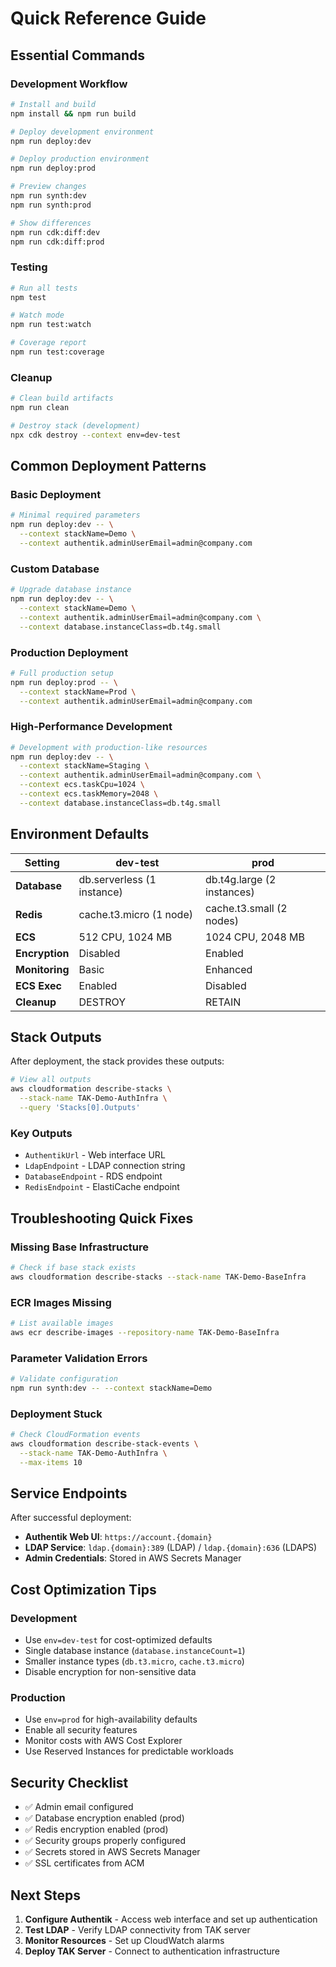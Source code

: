 # Quick Reference Guide

## Essential Commands

### **Development Workflow**
```bash
# Install and build
npm install && npm run build

# Deploy development environment
npm run deploy:dev

# Deploy production environment
npm run deploy:prod

# Preview changes
npm run synth:dev
npm run synth:prod

# Show differences
npm run cdk:diff:dev
npm run cdk:diff:prod
```

### **Testing**
```bash
# Run all tests
npm test

# Watch mode
npm run test:watch

# Coverage report
npm run test:coverage
```

### **Cleanup**
```bash
# Clean build artifacts
npm run clean

# Destroy stack (development)
npx cdk destroy --context env=dev-test
```

## Common Deployment Patterns

### **Basic Deployment**
```bash
# Minimal required parameters
npm run deploy:dev -- \
  --context stackName=Demo \
  --context authentik.adminUserEmail=admin@company.com
```

### **Custom Database**
```bash
# Upgrade database instance
npm run deploy:dev -- \
  --context stackName=Demo \
  --context authentik.adminUserEmail=admin@company.com \
  --context database.instanceClass=db.t4g.small
```

### **Production Deployment**
```bash
# Full production setup
npm run deploy:prod -- \
  --context stackName=Prod \
  --context authentik.adminUserEmail=admin@company.com
```

### **High-Performance Development**
```bash
# Development with production-like resources
npm run deploy:dev -- \
  --context stackName=Staging \
  --context authentik.adminUserEmail=admin@company.com \
  --context ecs.taskCpu=1024 \
  --context ecs.taskMemory=2048 \
  --context database.instanceClass=db.t4g.small
```

## Environment Defaults

| Setting | dev-test | prod |
|---------|----------|------|
| **Database** | db.serverless (1 instance) | db.t4g.large (2 instances) |
| **Redis** | cache.t3.micro (1 node) | cache.t3.small (2 nodes) |
| **ECS** | 512 CPU, 1024 MB | 1024 CPU, 2048 MB |
| **Encryption** | Disabled | Enabled |
| **Monitoring** | Basic | Enhanced |
| **ECS Exec** | Enabled | Disabled |
| **Cleanup** | DESTROY | RETAIN |

## Stack Outputs

After deployment, the stack provides these outputs:

```bash
# View all outputs
aws cloudformation describe-stacks \
  --stack-name TAK-Demo-AuthInfra \
  --query 'Stacks[0].Outputs'
```

### **Key Outputs**
- `AuthentikUrl` - Web interface URL
- `LdapEndpoint` - LDAP connection string
- `DatabaseEndpoint` - RDS endpoint
- `RedisEndpoint` - ElastiCache endpoint

## Troubleshooting Quick Fixes

### **Missing Base Infrastructure**
```bash
# Check if base stack exists
aws cloudformation describe-stacks --stack-name TAK-Demo-BaseInfra
```

### **ECR Images Missing**
```bash
# List available images
aws ecr describe-images --repository-name TAK-Demo-BaseInfra
```

### **Parameter Validation Errors**
```bash
# Validate configuration
npm run synth:dev -- --context stackName=Demo
```

### **Deployment Stuck**
```bash
# Check CloudFormation events
aws cloudformation describe-stack-events \
  --stack-name TAK-Demo-AuthInfra \
  --max-items 10
```

## Service Endpoints

After successful deployment:

- **Authentik Web UI**: `https://account.{domain}`
- **LDAP Service**: `ldap.{domain}:389` (LDAP) / `ldap.{domain}:636` (LDAPS)
- **Admin Credentials**: Stored in AWS Secrets Manager

## Cost Optimization Tips

### **Development**
- Use `env=dev-test` for cost-optimized defaults
- Single database instance (`database.instanceCount=1`)
- Smaller instance types (`db.t3.micro`, `cache.t3.micro`)
- Disable encryption for non-sensitive data

### **Production**
- Use `env=prod` for high-availability defaults
- Enable all security features
- Monitor costs with AWS Cost Explorer
- Use Reserved Instances for predictable workloads

## Security Checklist

- ✅ Admin email configured
- ✅ Database encryption enabled (prod)
- ✅ Redis encryption enabled (prod)
- ✅ Security groups properly configured
- ✅ Secrets stored in AWS Secrets Manager
- ✅ SSL certificates from ACM

## Next Steps

1. **Configure Authentik** - Access web interface and set up authentication
2. **Test LDAP** - Verify LDAP connectivity from TAK server
3. **Monitor Resources** - Set up CloudWatch alarms
4. **Deploy TAK Server** - Connect to authentication infrastructure